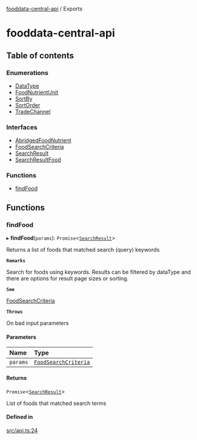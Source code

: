 [fooddata-central-api](README.md) / Exports

# fooddata-central-api

## Table of contents

### Enumerations

- [DataType](enums/DataType.md)
- [FoodNutrientUnit](enums/FoodNutrientUnit.md)
- [SortBy](enums/SortBy.md)
- [SortOrder](enums/SortOrder.md)
- [TradeChannel](enums/TradeChannel.md)

### Interfaces

- [AbridgedFoodNutrient](interfaces/AbridgedFoodNutrient.md)
- [FoodSearchCriteria](interfaces/FoodSearchCriteria.md)
- [SearchResult](interfaces/SearchResult.md)
- [SearchResultFood](interfaces/SearchResultFood.md)

### Functions

- [findFood](modules.md#findfood)

## Functions

### findFood

▸ **findFood**(`params`): `Promise`<[`SearchResult`](interfaces/SearchResult.md)\>

Returns a list of foods that matched search (query) keywords

**`Remarks`**

Search for foods using keywords. Results can be filtered by
dataType and there are options for result page sizes or sorting.

**`See`**

[FoodSearchCriteria](interfaces/FoodSearchCriteria.md)

**`Throws`**

On bad input parameters

#### Parameters

| Name | Type |
| :------ | :------ |
| `params` | [`FoodSearchCriteria`](interfaces/FoodSearchCriteria.md) |

#### Returns

`Promise`<[`SearchResult`](interfaces/SearchResult.md)\>

List of foods that matched search terms

#### Defined in

[src/api.ts:24](https://github.com/inji-gg/fooddata-central-api/blob/4f116a9/src/api.ts#L24)
